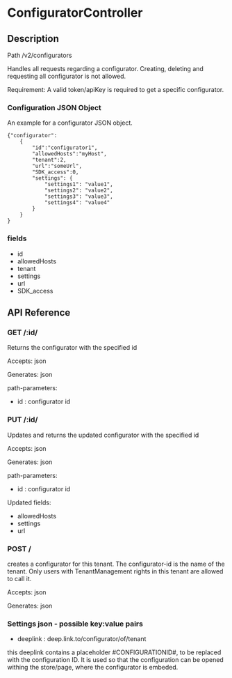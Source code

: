 # ConfiguratorController

## Description

Path /v2/configurators

Handles all requests regarding a configurator.
Creating, deleting and requesting all configurator is not allowed.

Requirement: A valid token/apiKey is required to get a specific configurator.

### Configuration JSON Object

An example for a configurator JSON object.

```
{"configurator":
    {
        "id":"configurator1",
        "allowedHosts":"myHost",
        "tenant":2,
        "url":"someUrl",
        "SDK_access":0,
        "settings": {
            "settings1": "value1",
            "settings2": "value2",
            "settings3": "value3",
            "settings4": "value4"
        }
    }
}
```

### fields

- id
- allowedHosts
- tenant
- settings
- url
- SDK_access

## API Reference

### GET /:id/

Returns the configurator with the specified id

Accepts: json

Generates: json

path-parameters:

- id : configurator id

### PUT /:id/

Updates and returns the updated configurator with the specified id

Accepts: json

Generates: json

path-parameters:

- id : configurator id

Updated fields:

- allowedHosts
- settings
- url

### POST /

creates a configurator for this tenant. The configurator-id is the name of the tenant. Only users with TenantManagement
rights in this tenant are allowed to call it.

Accepts: json

Generates: json

### Settings json - possible key:value pairs

- deeplink : deep.link.to/configurator/of/tenant

this deeplink contains a placeholder #CONFIGURATIONID#, to be replaced with the configuration ID. It is used so that the
configuration can be opened withing the store/page, where the configurator is embeded.




